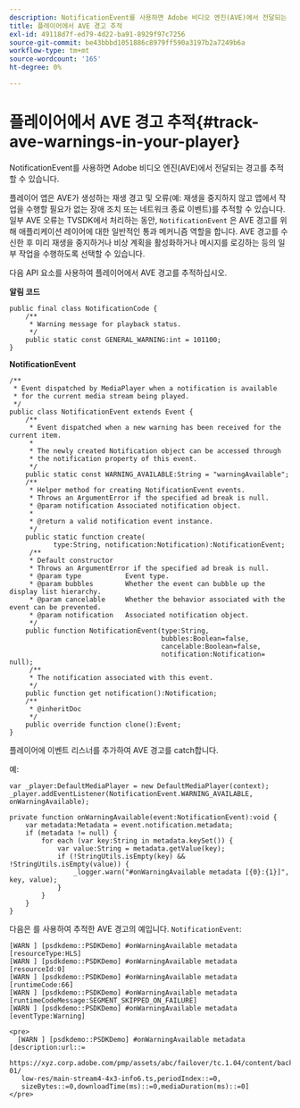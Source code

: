 ```yaml
---
description: NotificationEvent를 사용하면 Adobe 비디오 엔진(AVE)에서 전달되는 경고를 추적할 수 있습니다.
title: 플레이어에서 AVE 경고 추적
exl-id: 49118d7f-ed79-4d22-ba91-8929f97c7256
source-git-commit: be43bbbd1051886c8979ff590a3197b2a7249b6a
workflow-type: tm+mt
source-wordcount: '165'
ht-degree: 0%

---
```


# 플레이어에서 AVE 경고 추적{#track-ave-warnings-in-your-player}

NotificationEvent를 사용하면 Adobe 비디오 엔진(AVE)에서 전달되는 경고를 추적할 수 있습니다.

플레이어 앱은 AVE가 생성하는 재생 경고 및 오류(예: 재생을 중지하지 않고 앱에서 작업을 수행할 필요가 없는 장애 조치 또는 네트워크 종료 이벤트)를 추적할 수 있습니다. 일부 AVE 오류는 TVSDK에서 처리하는 동안, `NotificationEvent` 은 AVE 경고를 위해 애플리케이션 레이어에 대한 일반적인 통과 메커니즘 역할을 합니다. AVE 경고를 수신한 후 미리 재생을 중지하거나 비상 계획을 활성화하거나 메시지를 로깅하는 등의 일부 작업을 수행하도록 선택할 수 있습니다.

다음 API 요소를 사용하여 플레이어에서 AVE 경고를 추적하십시오.

**알림 코드**

```
public final class NotificationCode { 
    /** 
     * Warning message for playback status. 
     */ 
    public static const GENERAL_WARNING:int = 101100; 
}
```

**NotificationEvent**

```
/** 
 * Event dispatched by MediaPlayer when a notification is available 
 * for the current media stream being played. 
 */ 
public class NotificationEvent extends Event { 
    /** 
     * Event dispatched when a new warning has been received for the current item. 
     * 
     * The newly created Notification object can be accessed through  
     * the notification property of this event. 
     */ 
    public static const WARNING_AVAILABLE:String = "warningAvailable"; 
    /** 
     * Helper method for creating NotificationEvent events. 
     * Throws an ArgumentError if the specified ad break is null. 
     * @param notification Associated notification object. 
     * 
     * @return a valid notification event instance. 
     */ 
    public static function create( 
           type:String, notification:Notification):NotificationEvent; 
     /** 
     * Default constructor 
     * Throws an ArgumentError if the specified ad break is null. 
     * @param type           Event type. 
     * @param bubbles        Whether the event can bubble up the display list hierarchy. 
     * @param cancelable     Whether the behavior associated with the event can be prevented. 
     * @param notification   Associated notification object. 
     */ 
    public function NotificationEvent(type:String,  
                                      bubbles:Boolean=false,  
                                      cancelable:Boolean=false,  
                                      notification:Notification= null); 
     /** 
     * The notification associated with this event. 
     */ 
    public function get notification():Notification; 
    /** 
     * @inheritDoc 
     */ 
    public override function clone():Event; 
}
```

플레이어에 이벤트 리스너를 추가하여 AVE 경고를 catch합니다.

예:

```
var _player:DefaultMediaPlayer = new DefaultMediaPlayer(context); 
_player.addEventListener(NotificationEvent.WARNING_AVAILABLE, onWarningAvailable); 
 
private function onWarningAvailable(event:NotificationEvent):void { 
    var metadata:Metadata = event.notification.metadata; 
    if (metadata != null) { 
        for each (var key:String in metadata.keySet()) { 
            var value:String = metadata.getValue(key); 
            if (!StringUtils.isEmpty(key) && !StringUtils.isEmpty(value)) { 
                _logger.warn("#onWarningAvailable metadata [{0}:{1}]", key, value); 
            } 
        } 
    } 
} 
```

<!--<a id="example_C35262605D394718B40C084B569A5052"></a>-->

다음은 를 사용하여 추적한 AVE 경고의 예입니다. `NotificationEvent`:

```
[WARN ] [psdkdemo::PSDKDemo] #onWarningAvailable metadata [resourceType:HLS] 
[WARN ] [psdkdemo::PSDKDemo] #onWarningAvailable metadata [resourceId:0] 
[WARN ] [psdkdemo::PSDKDemo] #onWarningAvailable metadata [runtimeCode:66] 
[WARN ] [psdkdemo::PSDKDemo] #onWarningAvailable metadata [runtimeCodeMessage:SEGMENT_SKIPPED_ON_FAILURE] 
[WARN ] [psdkdemo::PSDKDemo] #onWarningAvailable metadata [eventType:Warning] 
 
<pre>
  [WARN ] [psdkdemo::PSDKDemo] #onWarningAvailable metadata [description:url::= 
   https://xyz.corp.adobe.com/pmp/assets/abc/failover/tc.1.04/content/backup-01/ 
   low-res/main-stream4-4x3-info6.ts,periodIndex::=0, 
   sizeBytes::=0,downloadTime(ms)::=0,mediaDuration(ms)::=0] 
</pre>
```
